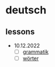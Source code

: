 # deutsch
## lessons
- 10.12.2022
    - [ ] [grammatik](/unterrichts/10-12-2022/grammatiken/grammatiken.md)
    - [ ] [wörter](/unterrichts/10-12-2022/worter/worter.md)
